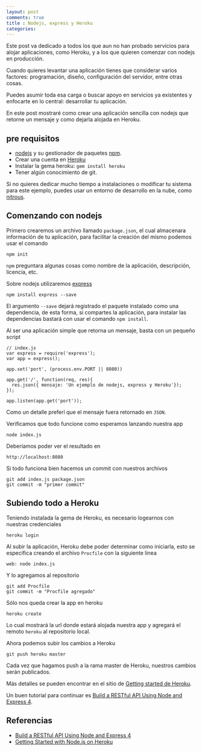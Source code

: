 ```yaml
---
layout: post
comments: true
title : Nodejs, express y Heroku
categories:
---
```

Este post va dedicado a todos los que aun no han probado servicios para alojar aplicaciones, como Heroku, y a los que quieren comenzar con nodejs en producción.

Cuando quieres levantar una aplicación tienes que considerar varios factores: programación, diseño, configuración del servidor, entre otras cosas.

Puedes asumir toda esa carga o buscar apoyo en servicios ya existentes y enfocarte en lo central: desarrollar tu aplicación.

En este post mostraré como crear una aplicación sencilla con nodejs que retorne un mensaje y como dejarla alojada en Heroku.

## pre requisitos

* [nodejs][nodejs] y su gestionador de paquetes [npm][npm].
* Crear una cuenta en [Heroku][heroku]
* Instalar la gema heroku: `gem install heroku`
* Tener algún conocimiento de git.

Si no quieres dedicar mucho tiempo a instalaciones o modificar tu sistema para este ejemplo, puedes usar un entorno de desarrollo en la nube, como [nitrous][nitrous].

## Comenzando con nodejs

Primero crearemos un archivo llamado `package.json`, el cual almacenara información de tu aplicación, para facilitar la creación del mismo podemos usar el comando

    npm init

`npm` preguntara algunas cosas como nombre de la aplicación, descripción, licencia, etc.

Sobre nodejs utilizaremos [express][express]

    npm install express --save

El argumento `--save` dejará registrado el paquete instalado como una dependencia, de esta forma, si compartes la aplicación, para instalar las dependencias bastará con usar el comando `npm install`.

Al ser una aplicación simple que retorna un mensaje, basta con un pequeño script

    // index.js
    var express = require('express');
    var app = express();

    app.set('port', (process.env.PORT || 8080))

    app.get('/', function(req, res){
      res.json({ mensaje: 'Un ejemplo de nodejs, express y Heroku'});
    });

    app.listen(app.get('port'));

Como un detalle preferí que el mensaje fuera retornado en `JSON`.

Verificamos que todo funcione como esperamos lanzando nuestra app

    node index.js

Deberíamos poder ver el resultado en

    http://localhost:8080


Si todo funciona bien hacemos un commit con nuestros archivos

    git add index.js package.json
    git commit -m "primer commit"

## Subiendo todo a Heroku

Teniendo instalada la gema de Heroku, es necesario logearnos con nuestras credenciales

    heroku login


Al subir la aplicación, Heroku debe poder determinar como iniciarla, esto se específica creando el archivo `Procfile` con la siguiente linea

    web: node index.js

Y lo agregamos al repositorio

    git add Procfile
    git commit -m "Procfile agregado"

Sólo nos queda crear la app en heroku

    heroku create

Lo cual mostrará la url donde estará alojada nuestra app y agregará el remoto `heroku` al repositorio local.

Ahora podemos subir los cambios a Heroku

    git push heroku master

Cada vez que hagamos push a la rama master de Heroku, nuestros cambios serán publicados.

Más detalles se pueden encontrar en el sitio de [Getting started de Heroku][heroku-nodejs].

Un buen tutorial para continuar es [Build a RESTful API Using Node and Express 4][scotch-Express].

## Referencias

* [Build a RESTful API Using Node and Express 4][scotch-Express]
* [Getting Started with Node.js on Heroku][heroku-nodejs]


[scotch-express]: http://scotch.io/tutorials/javascript/build-a-restful-api-using-node-and-express-4
[heroku-nodejs]: https://devcenter.heroku.com/articles/getting-started-with-nodejs
[nodejs]: http://nodejs.org/
[npm]: https://www.npmjs.org/
[heroku]: https://www.heroku.com/
[nitrous]: https://www.nitrous.io/
[express]: http://expressjs.com/
